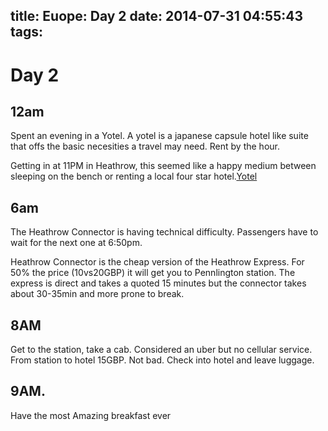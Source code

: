title: Euope: Day 2
date: 2014-07-31 04:55:43
tags:
---

Day 2
====
12am
----
Spent an evening in a Yotel. A yotel is a japanese capsule hotel like suite that offs the basic necesities a travel may need. Rent by the hour.

Getting in at 11PM in Heathrow, this seemed like a happy medium between sleeping on the bench or renting a local four star hotel.[Yotel](hwww.yotel.com/hotels/london-heathrow)

6am
---
The Heathrow Connector is having technical difficulty. Passengers have to wait for the next one at 6:50pm.

Heathrow Connector is the cheap version of the Heathrow Express. For 50% the price (10vs20GBP) it will get you to Pennlington station. The express is direct and takes a quoted 15 minutes but the connector takes about 30-35min and more prone to break.

8AM
---
Get to the station, take a cab. Considered an uber but no cellular service. From station to hotel 15GBP. Not bad.
Check into hotel and leave luggage. 

9AM.
---
Have the most Amazing breakfast ever
